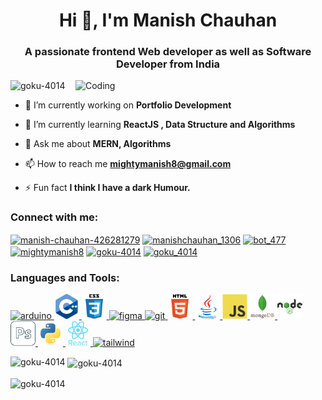 
<h1 align="center">Hi 👋, I'm Manish Chauhan</h1>
<h3 align="center">A passionate frontend Web developer as well as Software Developer from India</h3>
<img align ="right" alt=" Coding" width="400" src="https://miro.medium.com/v2/resize:fit:2000/1*-ntL3Dsvc-dJ5cLGRtSuEw.gif"/>

<p align="left"> <img src="https://komarev.com/ghpvc/?username=goku-4014&label=Profile%20views&color=0e75b6&style=flat" alt="goku-4014" /> </p>

- 🔭 I’m currently working on **Portfolio Development**

- 🌱 I’m currently learning **ReactJS , Data Structure and Algorithms**

- 💬 Ask me about **MERN, Algorithms**

- 📫 How to reach me **mightymanish8@gmail.com**

- ⚡ Fun fact **I think I have a dark Humour.**

<h3 align="left">Connect with me:</h3>
<p align="left">
<a href="https://linkedin.com/in/manish-chauhan-426281279" target="blank"><img align="center" src="https://raw.githubusercontent.com/rahuldkjain/github-profile-readme-generator/master/src/images/icons/Social/linked-in-alt.svg" alt="manish-chauhan-426281279" height="30" width="40" /></a>
<a href="https://instagram.com/manishchauhan_1306" target="blank"><img align="center" src="https://raw.githubusercontent.com/rahuldkjain/github-profile-readme-generator/master/src/images/icons/Social/instagram.svg" alt="manishchauhan_1306" height="30" width="40" /></a>
<a href="https://www.codechef.com/users/bot_477" target="blank"><img align="center" src="https://cdn.jsdelivr.net/npm/simple-icons@3.1.0/icons/codechef.svg" alt="bot_477" height="30" width="40" /></a>
<a href="https://www.hackerrank.com/mightymanish8" target="blank"><img align="center" src="https://raw.githubusercontent.com/rahuldkjain/github-profile-readme-generator/master/src/images/icons/Social/hackerrank.svg" alt="mightymanish8" height="30" width="40" /></a>
<a href="https://codeforces.com/profile/goku-4014" target="blank"><img align="center" src="https://raw.githubusercontent.com/rahuldkjain/github-profile-readme-generator/master/src/images/icons/Social/codeforces.svg" alt="goku-4014" height="30" width="40" /></a>
<a href="https://www.leetcode.com/goku_4014" target="blank"><img align="center" src="https://raw.githubusercontent.com/rahuldkjain/github-profile-readme-generator/master/src/images/icons/Social/leet-code.svg" alt="goku_4014" height="30" width="40" /></a>
</p>

<h3 align="left">Languages and Tools:</h3>
<p align="left"> <a href="https://www.arduino.cc/" target="_blank" rel="noreferrer"> <img src="https://cdn.worldvectorlogo.com/logos/arduino-1.svg" alt="arduino" width="40" height="40"/> </a> <a href="https://www.w3schools.com/cpp/" target="_blank" rel="noreferrer"> <img src="https://raw.githubusercontent.com/devicons/devicon/master/icons/cplusplus/cplusplus-original.svg" alt="cplusplus" width="40" height="40"/> </a> <a href="https://www.w3schools.com/css/" target="_blank" rel="noreferrer"> <img src="https://raw.githubusercontent.com/devicons/devicon/master/icons/css3/css3-original-wordmark.svg" alt="css3" width="40" height="40"/> </a> <a href="https://www.figma.com/" target="_blank" rel="noreferrer"> <img src="https://www.vectorlogo.zone/logos/figma/figma-icon.svg" alt="figma" width="40" height="40"/> </a> <a href="https://git-scm.com/" target="_blank" rel="noreferrer"> <img src="https://www.vectorlogo.zone/logos/git-scm/git-scm-icon.svg" alt="git" width="40" height="40"/> </a> <a href="https://www.w3.org/html/" target="_blank" rel="noreferrer"> <img src="https://raw.githubusercontent.com/devicons/devicon/master/icons/html5/html5-original-wordmark.svg" alt="html5" width="40" height="40"/> </a> <a href="https://www.java.com" target="_blank" rel="noreferrer"> <img src="https://raw.githubusercontent.com/devicons/devicon/master/icons/java/java-original.svg" alt="java" width="40" height="40"/> </a> <a href="https://developer.mozilla.org/en-US/docs/Web/JavaScript" target="_blank" rel="noreferrer"> <img src="https://raw.githubusercontent.com/devicons/devicon/master/icons/javascript/javascript-original.svg" alt="javascript" width="40" height="40"/> </a> <a href="https://www.mongodb.com/" target="_blank" rel="noreferrer"> <img src="https://raw.githubusercontent.com/devicons/devicon/master/icons/mongodb/mongodb-original-wordmark.svg" alt="mongodb" width="40" height="40"/> </a> <a href="https://nodejs.org" target="_blank" rel="noreferrer"> <img src="https://raw.githubusercontent.com/devicons/devicon/master/icons/nodejs/nodejs-original-wordmark.svg" alt="nodejs" width="40" height="40"/> </a> <a href="https://www.photoshop.com/en" target="_blank" rel="noreferrer"> <img src="https://raw.githubusercontent.com/devicons/devicon/master/icons/photoshop/photoshop-line.svg" alt="photoshop" width="40" height="40"/> </a> <a href="https://www.python.org" target="_blank" rel="noreferrer"> <img src="https://raw.githubusercontent.com/devicons/devicon/master/icons/python/python-original.svg" alt="python" width="40" height="40"/> </a> <a href="https://reactjs.org/" target="_blank" rel="noreferrer"> <img src="https://raw.githubusercontent.com/devicons/devicon/master/icons/react/react-original-wordmark.svg" alt="react" width="40" height="40"/> </a> <a href="https://tailwindcss.com/" target="_blank" rel="noreferrer"> <img src="https://www.vectorlogo.zone/logos/tailwindcss/tailwindcss-icon.svg" alt="tailwind" width="40" height="40"/> </a> </p>

<p><img align="left" src="https://github-readme-stats.vercel.app/api/top-langs?username=goku-4014&show_icons=true&locale=en&layout=compact" alt="goku-4014" /></p>

<p>&nbsp;<img align="center" src="https://github-readme-stats.vercel.app/api?username=goku-4014&show_icons=true&locale=en" alt="goku-4014" /></p>

<p><img align="center" src="https://github-readme-streak-stats.herokuapp.com/?user=goku-4014&" alt="goku-4014" /></p>
